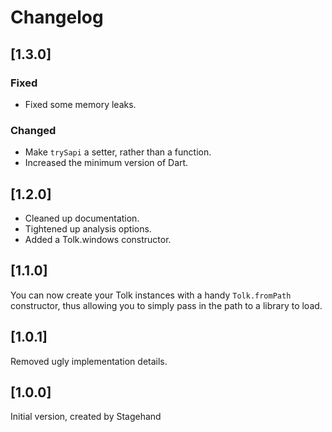 # Changelog

## [1.3.0]

### Fixed

* Fixed some memory leaks.

### Changed

* Make `trySapi` a setter, rather than a function.
* Increased the minimum version of Dart.

## [1.2.0]

* Cleaned up documentation.
* Tightened up analysis options.
* Added a Tolk.windows constructor.

## [1.1.0]

You can now create your Tolk instances with a handy `Tolk.fromPath` constructor, thus allowing you to simply pass in the path to a library to load.

## [1.0.1]

Removed ugly implementation details.

## [1.0.0]

Initial version, created by Stagehand
